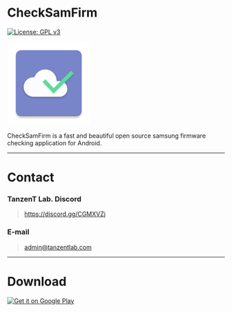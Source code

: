 CheckSamFirm
===

[![License: GPL v3](https://img.shields.io/badge/License-GPL%20v3-blue.svg)](https://www.gnu.org/licenses/gpl-3.0)

![](art/ic_launcher.png)

CheckSamFirm is a fast and beautiful open source samsung firmware checking application for Android.

------

# Contact

### TanzenT Lab. Discord
> https://discord.gg/CGMXVZj
### E-mail
> admin@tanzentlab.com

------

# Download

<a href='https://play.google.com/store/apps/details?id=com.tanzentlab.checksamfirm&pcampaignid=MKT-Other-global-all-co-prtnr-py-PartBadge-Mar2515-1'><img alt='Get it on Google Play' src='https://play.google.com/intl/en_us/badges/images/generic/en_badge_web_generic.png' width="200" /></a>
